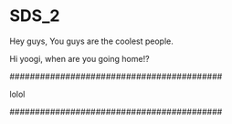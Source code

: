 # SDS_2
Hey guys, You guys are the coolest people.

Hi yoogi, when are you going home!?

##########################################

lolol

##########################################
